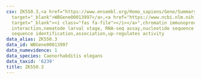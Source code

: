 ```yaml
---
csv: ZK550.3,<a href="https://www.ensembl.org/Homo_sapiens/Gene/Summary?db=core;g=WBGene00013997"
  target="_blank">WBGene00013997</a>,<a href="https://www.ncbi.nlm.nih.gov/pubmed/27688402"
  target="_blank"><i class="fas fa-file"></i></a>",chromatin immunoprecipitation assay,direct
  interaction,nematode larval stage, RNA-seq assay,nucleotide sequence identification,nucleotide
  sequence identification,association,up-regulates activity
data_alias: ZK550.3
data_id: WBGene00013997
data_numevidence: 1
data_species: Caenorhabditis elegans
data_taxid: '6239'
title: ZK550.3
---
```

